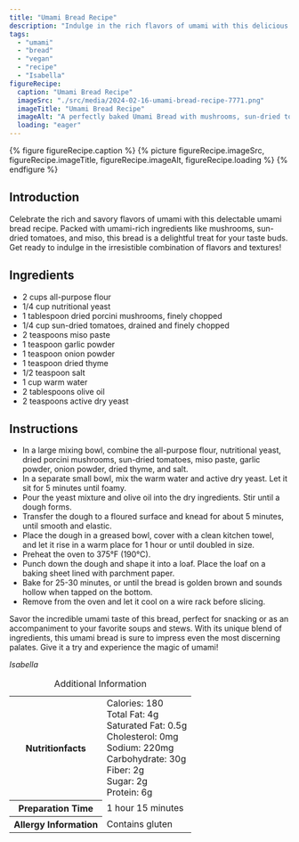 ```yaml
---
title: "Umami Bread Recipe"
description: "Indulge in the rich flavors of umami with this delicious vegan umami bread recipe. Packed with mushrooms, sun-dried tomatoes, and miso, this bread is a savory delight."
tags:
  - "umami"
  - "bread"
  - "vegan"
  - "recipe"
  - "Isabella"
figureRecipe: 
  caption: "Umami Bread Recipe"
  imageSrc: "./src/media/2024-02-16-umami-bread-recipe-7771.png"
  imageTitle: "Umami Bread Recipe"
  imageAlt: "A perfectly baked Umami Bread with mushrooms, sun-dried tomatoes, and miso, sitting on a clean table, showcasing its delightful combination of flavors and textures."
  loading: "eager"
---
```


{% figure figureRecipe.caption %}
{% picture figureRecipe.imageSrc, figureRecipe.imageTitle, figureRecipe.imageAlt, figureRecipe.loading %}
{% endfigure %}

## Introduction

Celebrate the rich and savory flavors of umami with this delectable umami bread recipe. Packed with umami-rich ingredients like mushrooms, sun-dried tomatoes, and miso, this bread is a delightful treat for your taste buds. Get ready to indulge in the irresistible combination of flavors and textures!

## Ingredients

- 2 cups all-purpose flour
- 1/4 cup nutritional yeast
- 1 tablespoon dried porcini mushrooms, finely chopped
- 1/4 cup sun-dried tomatoes, drained and finely chopped
- 2 teaspoons miso paste
- 1 teaspoon garlic powder
- 1 teaspoon onion powder
- 1 teaspoon dried thyme
- 1/2 teaspoon salt
- 1 cup warm water
- 2 tablespoons olive oil
- 2 teaspoons active dry yeast

## Instructions

- In a large mixing bowl, combine the all-purpose flour, nutritional yeast, dried porcini mushrooms, sun-dried tomatoes, miso paste, garlic powder, onion powder, dried thyme, and salt.
- In a separate small bowl, mix the warm water and active dry yeast. Let it sit for 5 minutes until foamy.
- Pour the yeast mixture and olive oil into the dry ingredients. Stir until a dough forms.
- Transfer the dough to a floured surface and knead for about 5 minutes, until smooth and elastic.
- Place the dough in a greased bowl, cover with a clean kitchen towel, and let it rise in a warm place for 1 hour or until doubled in size.
- Preheat the oven to 375°F (190°C).
- Punch down the dough and shape it into a loaf. Place the loaf on a baking sheet lined with parchment paper.
- Bake for 25-30 minutes, or until the bread is golden brown and sounds hollow when tapped on the bottom.
- Remove from the oven and let it cool on a wire rack before slicing.

Savor the incredible umami taste of this bread, perfect for snacking or as an accompaniment to your favorite soups and stews. With its unique blend of ingredients, this umami bread is sure to impress even the most discerning palates. Give it a try and experience the magic of umami!

*Isabella*

<table><caption class='sr-only'>Additional Information</caption><tr><th>Nutritionfacts</th><td>Calories: 180<br />
Total Fat: 4g<br />
Saturated Fat: 0.5g<br />
Cholesterol: 0mg<br />
Sodium: 220mg<br />
Carbohydrate: 30g<br />
Fiber: 2g<br />
Sugar: 2g<br />
Protein: 6g&nbsp;</td></tr><tr><th>Preparation Time</th><td>1 hour 15 minutes&nbsp;</td></tr><tr><th>Allergy Information</th><td>Contains gluten&nbsp;</td></tr></table>

